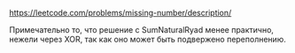 https://leetcode.com/problems/missing-number/description/

Примечательно то, что решение с SumNaturalRyad менее практично, нежели через XOR, так как оно может быть подвержено переполнению.
